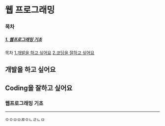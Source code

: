 # 웹 프로그래밍

### 목차

##### [1. 웹프로그래밍 기초 ](#웹프로그래밍-기초)

목차
[1.개발을 하고 싶어요](#개발을-하고-싶어요)
[2.코딩을 잘하고 싶어요](#coding을-잘하고-싶어요)



















## 개발을 하고 싶어요
## Coding을 잘하고 싶어요
















































### 웹프로그래밍 기초

---

ㅇㅇㅁㅁㄻㅇㄴㄹㄴㅁ



